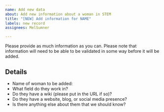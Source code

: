```yaml
---
name: Add new data
about: Add new information about a woman in STEM
title: "[NEW] Add information for NAME"
labels: new record
assignees: MelSumner

---
```


Please provide as much information as you can. Please note that information will need to be able to be validated in some way before it will be added. 

## Details

- Name of woman to be added: 
- What field do they work in?
- Do they have a wiki (please put in the URL if so)?
- Do they have a website, blog, or social media presence?
- Is there anything else about them that we should know?
